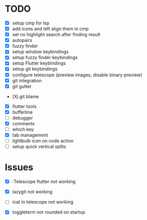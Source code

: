 # TODO

- [X] setup cmp for lsp
- [X] add icons and left align them in cmp 
- [X] set no highlight search after finding result
- [X] autopairs
- [X] fuzzy finder
- [X] setup window keybindings
- [X] setup fuzzy finder keybindings
- [X] setup Flutter keybindings
- [X] setup git keybindings
- [X] configure telescope (preview images, disable binary preview)
- [X] git integration 
- [X] git gutter
- [Xj git blame
- [X] flutter tools
- [X] bufferline
- [ ] debugger
- [X] comments
- [ ] which key
- [X] tab management
- [ ] lightbulb icon on code action
- [ ] setup quick vertical splits

# Issues

- [X] :Telescope flutter not working
- [X] lazygit not working
- [ ] icat in telescope not working
- [X] toggleterm not rounded on startup

